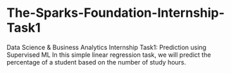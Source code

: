 # The-Sparks-Foundation-Internship-Task1

Data Science & Business Analytics Internship
Task1: Prediction using Supervised ML
In this simple linear regression task, we will predict the percentage of a student based on the number of study hours.
